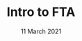 ---
title: Intro to FTA
date: 11 March 2021
time: 1:00pm - 2:00pm AEDT
instructors: ['ronelv']
eventbrite_link: 'http://google.com'
survey_link: 'http://google.com'
standard_description: 'intro'
---